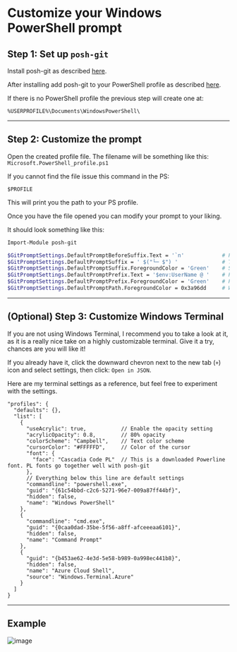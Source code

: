 # Customize your Windows PowerShell prompt

## Step 1: Set up `posh-git`

Install posh-git as described [here](https://github.com/dahlbyk/posh-git#installing-posh-git-via-powershellget-on-linux-macos-and-windows).

After installing add posh-git to your PowerShell profile as described [here](https://github.com/dahlbyk/posh-git#step-2-import-posh-git-from-your-powershell-profile).

If there is no PowerShell profile the previous step will create one at:

```
%USERPROFILE%\Documents\WindowsPowerShell\
```

---

## Step 2: Customize the prompt

Open the created profile file. The filename will be something like this: `Microsoft.PowerShell_profile.ps1`

If you cannot find the file issue this command in the PS:

```
$PROFILE
```

This will print you the path to your PS profile.

Once you have the file opened you can modify your prompt to your liking.

It should look something like this:

```bash
Import-Module posh-git

$GitPromptSettings.DefaultPromptBeforeSuffix.Text = '`n'            # Prints a new line character before your suffix
$GitPromptSettings.DefaultPromptSuffix = ' $("└─ $") '              # The prompt suffix. Replaces the '>' character
$GitPromptSettings.DefaultPromptSuffix.ForegroundColor = 'Green'    # Suffix text color
$GitPromptSettings.DefaultPromptPrefix.Text = '$env:UserName @ '    # Prints the user's username and a '@' character
$GitPromptSettings.DefaultPromptPrefix.ForegroundColor = 'Green'    # Prefix text color
$GitPromptSettings.DefaultPromptPath.ForegroundColor = 0x3a96dd     # Working directory path text color
```

---

## (Optional) Step 3: Customize Windows Terminal

If you are not using Windows Terminal, I recommend you to take a look at it, as it is a really nice take on a highly customizable terminal. Give it a try, chances are you will like it!

If you already have it, click the downward chevron next to the new tab (`+`) icon and select settings, then click: `Open in JSON`.

Here are my terminal settings as a reference, but feel free to experiment with the settings.

```jsonc
"profiles": {
  "defaults": {},
  "list": [
    {
      "useAcrylic": true,           // Enable the opacity setting
      "acrylicOpacity": 0.8,        // 80% opacity
      "colorScheme": "Campbell",    // Text color scheme
      "cursorColor": "#FFFFFD",     // Color of the cursor
      "font": {
        "face": "Cascadia Code PL"  // This is a downloaded Powerline font. PL fonts go together well with posh-git
      },
      // Everything below this line are default settings
      "commandline": "powershell.exe",
      "guid": "{61c54bbd-c2c6-5271-96e7-009a87ff44bf}",
      "hidden": false,
      "name": "Windows PowerShell"
    },
    {
      "commandline": "cmd.exe",
      "guid": "{0caa0dad-35be-5f56-a8ff-afceeeaa6101}",
      "hidden": false,
      "name": "Command Prompt"
    },
    {
      "guid": "{b453ae62-4e3d-5e58-b989-0a998ec441b8}",
      "hidden": false,
      "name": "Azure Cloud Shell",
      "source": "Windows.Terminal.Azure"
    }
  ]
}
```
___
## Example
![image](https://user-images.githubusercontent.com/48553432/144937646-59db520c-6db9-4c1d-ac25-0d7cd9367909.png)


